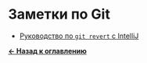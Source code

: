 # Заметки по Git

* [Руководство по `git revert` с IntelliJ](git_revert_guide_with_intellij.md)

[**&#x2190; Назад к оглавлению**](../../README.md)